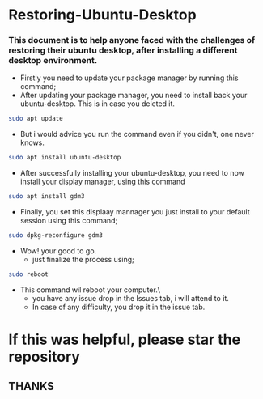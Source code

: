 # Restoring-Ubuntu-Desktop

### This document is to help anyone faced with the challenges of restoring their ubuntu desktop, after installing a different desktop environment.
- Firstly you need to update your package manager by running this command;
- After updating your package manager, you need to install back your ubuntu-desktop. This is in case you deleted it.
```bash
sudo apt update
```
- But i would advice you run the command even if you didn't, one never knows.
```bash
sudo apt install ubuntu-desktop
```
- After successfully installing your ubuntu-desktop, you need to now install your display manager, using this command
```bash
sudo apt install gdm3
```

- Finally, you set this displaay mannager you just install to your default session using this command;
```bash
sudo dpkg-reconfigure gdm3
```
- Wow! your good to go.
  - just finalize the process using;
```bash
sudo reboot
```
- This command wil reboot your computer.\
  - you have any issue drop in the Issues tab, i will attend to it.
  - In case of any difficulty, you drop it in the issue tab.

# If this was helpful, please star the repository
## THANKS
